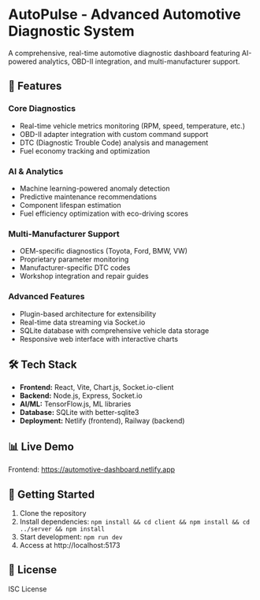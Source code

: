 # AutoPulse - Advanced Automotive Diagnostic System

A comprehensive, real-time automotive diagnostic dashboard featuring AI-powered analytics, OBD-II integration, and multi-manufacturer support.

## 🚀 Features

### Core Diagnostics
- Real-time vehicle metrics monitoring (RPM, speed, temperature, etc.)
- OBD-II adapter integration with custom command support
- DTC (Diagnostic Trouble Code) analysis and management
- Fuel economy tracking and optimization

### AI & Analytics
- Machine learning-powered anomaly detection
- Predictive maintenance recommendations
- Component lifespan estimation
- Fuel efficiency optimization with eco-driving scores

### Multi-Manufacturer Support
- OEM-specific diagnostics (Toyota, Ford, BMW, VW)
- Proprietary parameter monitoring
- Manufacturer-specific DTC codes
- Workshop integration and repair guides

### Advanced Features
- Plugin-based architecture for extensibility
- Real-time data streaming via Socket.io
- SQLite database with comprehensive vehicle data storage
- Responsive web interface with interactive charts

## 🛠️ Tech Stack

- **Frontend:** React, Vite, Chart.js, Socket.io-client
- **Backend:** Node.js, Express, Socket.io
- **AI/ML:** TensorFlow.js, ML libraries
- **Database:** SQLite with better-sqlite3
- **Deployment:** Netlify (frontend), Railway (backend)

## 📊 Live Demo

Frontend: https://automotive-dashboard.netlify.app

## 🚀 Getting Started

1. Clone the repository
2. Install dependencies: `npm install && cd client && npm install && cd ../server && npm install`
3. Start development: `npm run dev`
4. Access at http://localhost:5173

## 📝 License

ISC License
